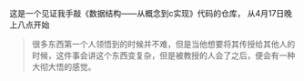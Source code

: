 这是一个见证我手敲《数据结构——从概念到c实现》代码的仓库，
从4月17日晚上八点开始


> 很多东西第一个人领悟到的时候并不难，但是当他想要将其传授给其他人的时候，这件事会讲这个东西变复杂，但是被教授的人会了之后，便会有一种大彻大悟的感觉。
